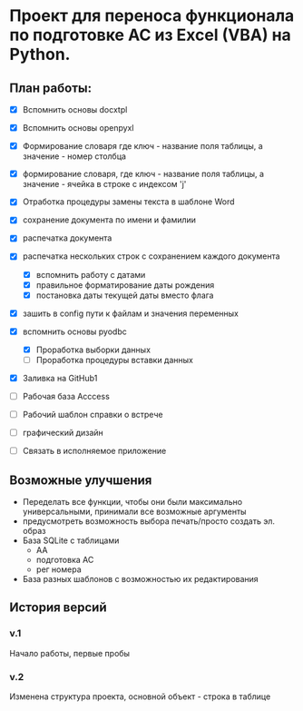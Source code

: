 # Проект для переноса функционала по подготовке АС из Excel (VBA) на Python.

## План работы:
- [x] Вспомнить основы docxtpl
- [x] Вспомнить основы openpyxl
- [x] Формирование словаря где ключ - название поля таблицы, а значение - номер столбца
- [x] формирование словаря, где ключ - название поля таблицы, а значение - ячейка в строке с индексом 'j'
- [x] Отработка процедуры замены текста в шаблоне Word
- [x] сохранение документа по имени и фамилии
- [x] распечатка документа
- [x] распечатка нескольких строк с сохранением каждого документа
  - [x] вспомнить работу с датами
  - [x] правильное форматирование даты рождения
  - [x] постановка даты текущей даты вместо флага
- [x] зашить в config пути к файлам и значения переменных
- [x] вспомнить основы pyodbc
  - [x] Проработка выборки данных
  - [ ] Проработка процедуры вставки данных

- [x] Заливка на GitHub1


- [ ] Рабочая база Acccess
- [ ] Рабочий шаблон справки о встрече
- [ ] графический дизайн
- [ ] Связать в исполняемое приложение


## Возможные улучшения
- Переделать все функции, чтобы они были максимально универсальными, принимали все возможные аргументы
- предусмотреть возможность выбора печать/просто создать эл. образ
- База SQLite с таблицами
  - АА
  - подготовка АС
  - рег номера
- База разных шаблонов с возможностью их редактирования

## История версий
### v.1 
Начало работы, первые пробы
### v.2
Изменена структура проекта, основной объект - строка в таблице